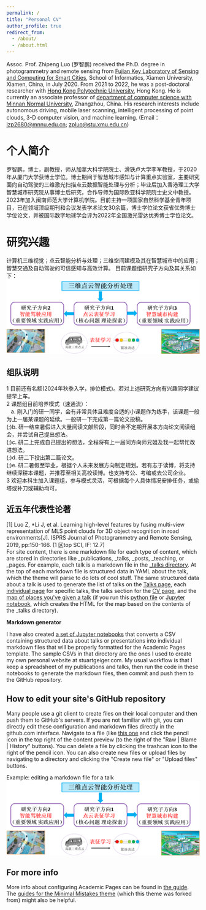 ```yaml
---
permalink: /
title: "Personal CV"
author_profile: true
redirect_from: 
  - /about/
  - /about.html
---
```


Assoc. Prof. Zhipeng Luo (罗智鹏) received the Ph.D. degree in photogrammetry and remote sensing from [Fujian Key Laboratory of Sensing and Computing for Smart Cities](https://asc.xmu.edu.cn/), School of Informatics, Xiamen University, Xiamen, China, in July 2020. From 2021 to 2022, he was a post-doctoral researcher with [Hong Kong Polytechnic University](https://www.polyu.edu.hk/), Hong Kong. He is currently an associate professor of [department of computer science with Minnan Normal University](https://cs.mnnu.edu.cn/dwjs/szdw.htm), Zhangzhou, China. His research interests include autonomous driving, mobile laser scanning, intelligent processing of point clouds, 3-D computer vision, and machine learning. (Email：lzp2680@mnnu.edu.cn; zpluo@stu.xmu.edu.cn)

个人简介
======
罗智鹏，博士，副教授，师从加拿大科学院院士、滑铁卢大学李军教授，于2020年从厦门大学获博士学位。博士期间于智慧城市感知与计算重点实验室，主要研究面向自动驾驶的三维激光扫描点云数据智能处理与分析；毕业后加入香港理工大学智慧城市研究院从事博士后研究，合作导师为国际欧亚科学院院士史文中教授。2023年加入闽南师范大学计算机学院。目前主持一项国家自然科学基金青年项目，已在领域顶级期刊和会议发表学术论文30余篇，博士学位论文获省优秀博士学位论文，并被国际数字地球学会评为2022年全国激光雷达优秀博士学位论文。

研究兴趣
======
计算机三维视觉；点云智能分析与处理；三维空间建模及其在智慧城市中的应用；智慧交通及自动驾驶的可信感知与高效计算。
目前课题组研究子方向及其关系如下：
![研究子方向及其关系](/images/研究方向.png)

组队说明
------
1 目前还有名额(2024年秋季入学，排位模式)。若对上述研究方向有兴趣同学建议提早上车。  
2 课题组目前培养模式（速通流）：  
&nbsp;&nbsp; a. 刚入门的研一同学，会有非常具体且难度合适的小课题作为练手，该课题一般为上一届某课题的延续。一般研一下完成第一篇论文投稿。  
(;)b. 研一结束暑假进入大量阅读文献阶段，同时会不定期开展本方向论文阅读组会，并尝试自己提出想法。  
(;)c. 研二上完成自己提出的想法，全程将有上一届同方向师兄姐及我一起帮忙改进想法。  
(;)d. 研二下投出第二篇论文。  
(;)e. 研二暑假至毕业，根据个人未来发展方向制定规划。若有志于读博，将支持继续深耕本课题，并推荐至相关高校读博。也支持考公、考编或去公司企业。  
3 欢迎本科生加入课题组，参与模式灵活，可根据每个人具体情况安排任务，或偷塔或补刀或辅助均可。

近五年代表性论著
------
[1] Luo Z, *Li J, et al. Learning high-level features by fusing multi-view representation of MLS point clouds for 3D object recognition in road environments[J]. ISPRS Journal of Photogrammetry and Remote Sensing, 2019, pp:150-166. (1 区top SCI, IF: 12.7)  
For site content, there is one markdown file for each type of content, which are stored in directories like _publications, _talks, _posts, _teaching, or _pages. For example, each talk is a markdown file in the [_talks directory](https://github.com/academicpages/academicpages.github.io/tree/master/_talks). At the top of each markdown file is structured data in YAML about the talk, which the theme will parse to do lots of cool stuff. The same structured data about a talk is used to generate the list of talks on the [Talks page](https://academicpages.github.io/talks), each [individual page](https://academicpages.github.io/talks/2012-03-01-talk-1) for specific talks, the talks section for the [CV page](https://academicpages.github.io/cv), and the [map of places you've given a talk](https://academicpages.github.io/talkmap.html) (if you run this [python file](https://github.com/academicpages/academicpages.github.io/blob/master/talkmap.py) or [Jupyter notebook](https://github.com/academicpages/academicpages.github.io/blob/master/talkmap.ipynb), which creates the HTML for the map based on the contents of the _talks directory).

**Markdown generator**

I have also created [a set of Jupyter notebooks](https://github.com/academicpages/academicpages.github.io/tree/master/markdown_generator
) that converts a CSV containing structured data about talks or presentations into individual markdown files that will be properly formatted for the Academic Pages template. The sample CSVs in that directory are the ones I used to create my own personal website at stuartgeiger.com. My usual workflow is that I keep a spreadsheet of my publications and talks, then run the code in these notebooks to generate the markdown files, then commit and push them to the GitHub repository.

How to edit your site's GitHub repository
------
Many people use a git client to create files on their local computer and then push them to GitHub's servers. If you are not familiar with git, you can directly edit these configuration and markdown files directly in the github.com interface. Navigate to a file (like [this one](https://github.com/academicpages/academicpages.github.io/blob/master/_talks/2012-03-01-talk-1.md) and click the pencil icon in the top right of the content preview (to the right of the "Raw | Blame | History" buttons). You can delete a file by clicking the trashcan icon to the right of the pencil icon. You can also create new files or upload files by navigating to a directory and clicking the "Create new file" or "Upload files" buttons. 

Example: editing a markdown file for a talk
![Editing a markdown file for a talk](/images/研究方向.png)

For more info
------
More info about configuring Academic Pages can be found in [the guide](https://academicpages.github.io/markdown/). The [guides for the Minimal Mistakes theme](https://mmistakes.github.io/minimal-mistakes/docs/configuration/) (which this theme was forked from) might also be helpful.
